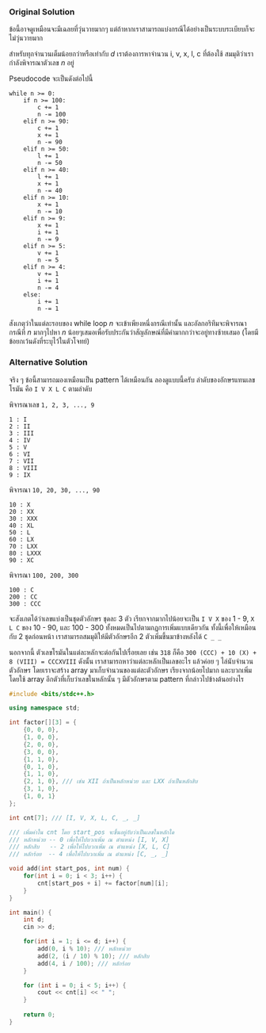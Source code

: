 ### Original Solution

ข้อนี้อาจดูเหมือนจะมีเฉลยที่วุ่นวายมากๆ แต่ถ้าหากเราสามารถแบ่งกรณีได้อย่างเป็นระบบระเบียบก็จะไม่วุ่นวายมาก

สำหรับทุกจำนวนเต็มน้อยกว่าหรือเท่ากับ $d$ เราต้องการหาจำนวน i, v, x, l, c ที่ต้องใช้ สมมุติว่าเรากำลังพิจารณาตัวเลข $n$ อยู่

Pseudocode จะเป็นดังต่อไปนี้
```
while n >= 0:
    if n >= 100:
        c += 1
        n -= 100
    elif n >= 90:
        c += 1
        x += 1
        n -= 90
    elif n >= 50:
        l += 1
        n -= 50
    elif n >= 40:
        l += 1
        x += 1
        n -= 40
    elif n >= 10:
        x += 1
        n -= 10
    elif n >= 9:
        x += 1
        i += 1
        n -= 9
    elif n >= 5:
        v += 1
        n -= 5
    elif n >= 4:
        v += 1
        i += 1
        n -= 4
    else:
        i += 1
        n -= 1
```

สังเกตุว่าในแต่ละรอบของ while loop $n$ จะเข้าเพียงหนึ่งกรณีเท่านั้น และอัลกอริทึมจะพิจารณากรณีที่ $n$ มากๆไปหา $n$ น้อยๆเสมอเพื่อรับประกันว่าสัญลักษณ์ที่มีค่ามากกว่าจะอยู่ทางซ้ายเสมอ (โดยมีข้อยกเว้นดังที่ระบุไว้ในตัวโจทย์)

### Alternative Solution

จริง ๆ ข้อนี้สามารถมองเหมือนเป็น pattern ได้เหมือนกัน ลองดูแบบนี้ครับ ลำดับของอักษรแทนเลขโรมัน คือ `I V X L C` ตามลำดับ

พิจารณาเลข `1, 2, 3, ..., 9`

```
1 : I
2 : II
3 : III
4 : IV
5 : V
6 : VI
7 : VII
8 : VIII
9 : IX
```

พิจารณา `10, 20, 30, ..., 90`

```
10 : X
20 : XX
30 : XXX
40 : XL
50 : L
60 : LX
70 : LXX
80 : LXXX
90 : XC
```

พิจารณา `100, 200, 300`

```
100 : C 
200 : CC
300 : CCC
```

จะสังเกตได้ว่าเลขแบ่งเป็นชุดตัวอักษร ชุดละ 3 ตัว เรียกจากมากไปน้อยจะเป็น `I V X` ของ 1 - 9, `X L C` ของ 10 - 90, และ 100 - 300 ทั้งหมดเป็นไปตามกฎการเพิ่มแบบเดียวกัน ทั้งนี้เพื่อให้เหมือนกับ 2 ชุดก่อนหน้า เราสามารถสมมุติให้มีตัวอักษรอีก 2 ตัวเพิ่มขึ้นมาข้างหลังได้ `C _ _`

นอกจากนี้ ตัวเลขโรมันในแต่ละหลักจะต่อกันไปเรื่อยเลย เช่น `318` ก็คือ `300 (CCC) + 10 (X) + 8 (VIII) = CCCXVIII` ดังนั้น เราสามารถหาว่าแต่ละหลักเป็นเลขอะไร แล้วค่อย ๆ ไล่นับจำนวนตัวอักษร โดยเราจะสร้าง array มาเก็บจำนวนของแต่ละตัวอักษร เรียงจากน้อยไปมาก และบวกเพิ่มโดยใช้ array อีกตัวที่เก็บว่าเลขในหลักนั้น ๆ มีตัวอักษรตาม pattern ที่กล่าวไปข้างต้นอย่างไร 

```cpp
#include <bits/stdc++.h>

using namespace std;

int factor[][3] = {
	{0, 0, 0}, 
	{1, 0, 0}, 
	{2, 0, 0},
	{3, 0, 0}, 
	{1, 1, 0}, 
	{0, 1, 0},
	{1, 1, 0},
	{2, 1, 0}, /// เช่น XII ถ้าเป็นหลักหน่วย และ LXX ถ้าเป็นหลักสิบ
	{3, 1, 0},
	{1, 0, 1}
};

int cnt[7]; /// [I, V, X, L, C, _, _]

/// เพิ่มค่าใน cnt โดย start_pos จะขึ้นอยู่กับว่าเป็นเลขในหลักใด
/// หลักหน่วย -- 0 เพื่อให้ไปบวกเพิ่ม ณ ตำแหน่ง [I, V, X]
/// หลักสิบ   -- 2 เพื่อให้ไปบวกเพิ่ม ณ ตำแหน่ง [X, L, C]
/// หลักร้อย  -- 4 เพื่อให้ไปบวกเพิ่ม ณ ตำแหน่ง [C, _, _]

void add(int start_pos, int num) {
	for(int i = 0; i < 3; i++) {
		cnt[start_pos + i] += factor[num][i];
	}
}

int main() {
	int d;
	cin >> d;

	for(int i = 1; i <= d; i++) {
		add(0, i % 10); /// หลักหน่วย
		add(2, (i / 10) % 10); /// หลักสิบ
		add(4, i / 100); /// หลักร้อย
	}

	for (int i = 0; i < 5; i++) {
		cout << cnt[i] << " ";
	}
	
	return 0;
}
```